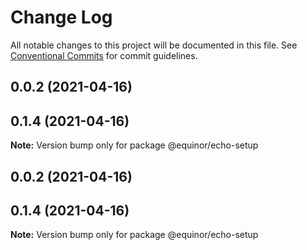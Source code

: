 # Change Log

All notable changes to this project will be documented in this file.
See [Conventional Commits](https://conventionalcommits.org) for commit guidelines.

## 0.0.2 (2021-04-16)



## 0.1.4 (2021-04-16)

**Note:** Version bump only for package @equinor/echo-setup





## 0.0.2 (2021-04-16)



## 0.1.4 (2021-04-16)

**Note:** Version bump only for package @equinor/echo-setup
